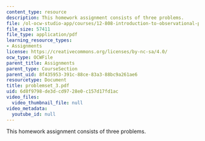 ```yaml
---
content_type: resource
description: This homework assignment consists of three problems.
file: /ol-ocw-studio-app/courses/12-808-introduction-to-observational-physical-oceanography-fall-2004/6d8f9798de3dcd9728e0c157d17fd1ac_problemset_3.pdf
file_size: 57411
file_type: application/pdf
learning_resource_types:
- Assignments
license: https://creativecommons.org/licenses/by-nc-sa/4.0/
ocw_type: OCWFile
parent_title: Assignments
parent_type: CourseSection
parent_uid: 8f435953-391c-88ce-83a3-88bc9a261ae6
resourcetype: Document
title: problemset_3.pdf
uid: 6d8f9798-de3d-cd97-28e0-c157d17fd1ac
video_files:
  video_thumbnail_file: null
video_metadata:
  youtube_id: null
---
```

This homework assignment consists of three problems.